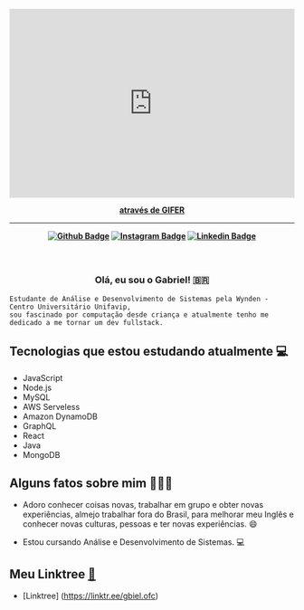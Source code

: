 <h4 align="center">
 
<div style="padding-top:66.171%;position:relative;"><iframe src="https://gifer.com/embed/F89e" 
  width="100%" 
   height="100%" 
   style='position:absolute;top:0;left:0;' 
   frameBorder="0"  allowFullScreen></iframe></div><p><a href="https://gifer.com">através de GIFER</a></p>

<hr>

[![Github Badge](https://img.shields.io/badge/-Facebook-blue?style=for-the-badge&logo=Facebook&logoColor=white&link=https://github.com/Gbiel-ofc)](https://www.facebook.com/ProfetaN/)
[![Instagram Badge](https://img.shields.io/badge/-instagram-red?style=for-the-badge&logo=instagram&logoColor=white&link=https://github.com/Gbiel-ofc)](https://www.instagram.com/ofc_gbiel/)
[![Linkedin Badge](https://img.shields.io/badge/-Linkedin-blue?style=for-the-badge&logo=Linkedin&logoColor=white&link=https://github.com/Gbiel-ofc)](https://www.linkedin.com/in/gabriel-nascimento-750956165/)
<!--[![Spotify Badge](https://img.shields.io/badge/-Spotify-3bb34b?style=for-the-badge&logo=Spotify&logoColor=161f16&link=https://github.com/Gbiel-ofc)](https://open.spotify.com/user/Seu-link) -->
</h4>

<h3 align="center">  <br>

Olá, eu sou o Gabriel! 🇧🇷
<br>

</h3>

```
Estudante de Análise e Desenvolvimento de Sistemas pela Wynden - Centro Universitário Unifavip, 
sou fascinado por computação desde criança e atualmente tenho me dedicado a me tornar um dev fullstack.
```
## Tecnologias que estou estudando atualmente 💻

  - JavaScript
  - Node.js
  - MySQL
  - AWS Serveless
  - Amazon DynamoDB
  - GraphQL
  - React
  - Java
  - MongoDB
  

## Alguns fatos sobre mim 👨🏻‍💻

- Adoro conhecer coisas novas, trabalhar em grupo e obter novas experiências, almejo trabalhar fora do Brasil, para melhorar meu Inglês e conhecer novas culturas, pessoas e ter novas experiências. 😄

- Estou cursando Análise e Desenvolvimento de Sistemas. 💻

## Meu Linktree [:link:](https://linktr.ee/gbiel.ofc)
  - [Linktree] (https://linktr.ee/gbiel.ofc)

